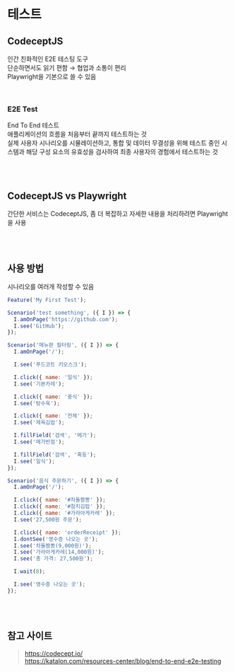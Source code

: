 # 테스트

## CodeceptJS

인간 친화적인 E2E 테스팅 도구  
단순하면서도 읽기 편함 → 협업과 소통이 편리  
Playwright을 기본으로 쓸 수 있음  

<br> 

### E2E Test

End To End 테스트  
애플리케이션의 흐름을 처음부터 끝까지 테스트하는 것  
실제 사용자 시나리오를 시뮬레이션하고, 통합 및 데이터 무결성을 위해
테스트 중인 시스템과 해당 구성 요소의 유효성을 검사하여 최종 사용자의 경험에서 테스트하는 것

<br><br>

## CodeceptJS vs Playwright

간단한 서비스는 CodeceptJS, 좀 더 복잡하고 자세한 내용을 처리하려면 Playwright을 사용

<br><br>

## 사용 방법

시나리오를 여러개 작성할 수 있음

```js
Feature('My First Test');

Scenario('test something', ({ I }) => {
  I.amOnPage('https://github.com');
  I.see('GitHub');
});
```


```js
Scenario('메뉴판 필터링', ({ I }) => {
  I.amOnPage('/');

  I.see('푸드코트 키오스크');

  I.click({ name: '일식' });
  I.see('기본카레');

  I.click({ name: '중식' });
  I.see('탕수육');

  I.click({ name: '전체' });
  I.see('제육김밥');

  I.fillField('검색', '메가');
  I.see('메가반점');

  I.fillField('검색', '혹등');
  I.see('일식');
});

Scenario('음식 주문하기', ({ I }) => {
  I.amOnPage('/');

  I.click({ name: '#차돌짬뽕' });
  I.click({ name: '#참치김밥' });
  I.click({ name: '#가라아게카레' });
  I.see('27,500원 주문');

  I.click({ name: 'orderReceipt' });
  I.dontSee('영수증 나오는 곳');
  I.see('차돌짬뽕(9,000원)');
  I.see('가라아게카레(14,000원)');
  I.see('총 가격: 27,500원');

  I.wait(8);

  I.see('영수증 나오는 곳');
});
```

<br><br>

## 참고 사이트 

> https://codecept.io/  
> https://katalon.com/resources-center/blog/end-to-end-e2e-testing
